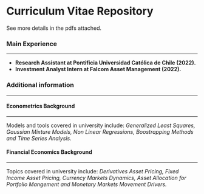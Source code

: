 # Curriculum Vitae Repository

See more details in the pdfs attached.

### Main Experience
___

- **Research Assistant at Pontificia Universidad Católica de Chile (2022).**
- **Investment Analyst Intern at Falcom Asset Management (2022).**

### Additional information
___

#### Econometrics Background
___

Models and tools covered in university include: *Generalized Least Squares, Gaussian Mixture Models, Non Linear Regressions, Boostrapping Methods and Time Series Analysis.*

#### Financial Economics Background
___

Topics covered in university include: *Derivatives Asset Pricing, Fixed Income Asset Pricing, Currency Markets Dynamics, Asset Allocation for Portfolio Mangement and Monetary Markets Movement Drivers.*
